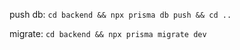 push db: `cd backend && npx prisma db push && cd ..`

migrate: `cd backend && npx prisma migrate dev`
